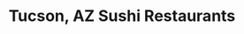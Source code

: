 ---
layout: city
title: Tucson, AZ Sushi Restaurants
permalink: /arizona/tucson/
stateAbbr: AZ
stateName: Arizona
cityName: Tucson

---
